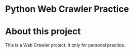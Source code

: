 # Python Web Crawler Practice

# About this project
This is a Web Crawler project. It only for personal practice.


